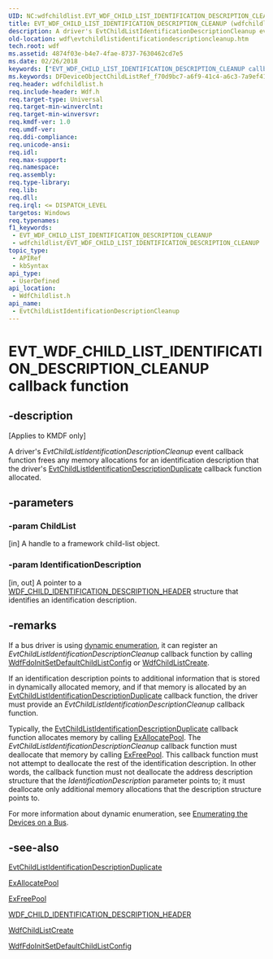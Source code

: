 ```yaml
---
UID: NC:wdfchildlist.EVT_WDF_CHILD_LIST_IDENTIFICATION_DESCRIPTION_CLEANUP
title: EVT_WDF_CHILD_LIST_IDENTIFICATION_DESCRIPTION_CLEANUP (wdfchildlist.h)
description: A driver's EvtChildListIdentificationDescriptionCleanup event callback function frees any memory allocations for an identification description that the driver's EvtChildListIdentificationDescriptionDuplicate callback function allocated.
old-location: wdf\evtchildlistidentificationdescriptioncleanup.htm
tech.root: wdf
ms.assetid: 4874f03e-b4e7-4fae-8737-7630462cd7e5
ms.date: 02/26/2018
keywords: ["EVT_WDF_CHILD_LIST_IDENTIFICATION_DESCRIPTION_CLEANUP callback function"]
ms.keywords: DFDeviceObjectChildListRef_f70d9bc7-a6f9-41c4-a6c3-7a9ef413096c.xml, EVT_WDF_CHILD_LIST_IDENTIFICATION_DESCRIPTION_CLEANUP, EVT_WDF_CHILD_LIST_IDENTIFICATION_DESCRIPTION_CLEANUP callback, EvtChildListIdentificationDescriptionCleanup, EvtChildListIdentificationDescriptionCleanup callback function, kmdf.evtchildlistidentificationdescriptioncleanup, wdf.evtchildlistidentificationdescriptioncleanup, wdfchildlist/EvtChildListIdentificationDescriptionCleanup
req.header: wdfchildlist.h
req.include-header: Wdf.h
req.target-type: Universal
req.target-min-winverclnt: 
req.target-min-winversvr: 
req.kmdf-ver: 1.0
req.umdf-ver: 
req.ddi-compliance: 
req.unicode-ansi: 
req.idl: 
req.max-support: 
req.namespace: 
req.assembly: 
req.type-library: 
req.lib: 
req.dll: 
req.irql: <= DISPATCH_LEVEL
targetos: Windows
req.typenames: 
f1_keywords:
 - EVT_WDF_CHILD_LIST_IDENTIFICATION_DESCRIPTION_CLEANUP
 - wdfchildlist/EVT_WDF_CHILD_LIST_IDENTIFICATION_DESCRIPTION_CLEANUP
topic_type:
 - APIRef
 - kbSyntax
api_type:
 - UserDefined
api_location:
 - WdfChildlist.h
api_name:
 - EvtChildListIdentificationDescriptionCleanup
---
```


# EVT_WDF_CHILD_LIST_IDENTIFICATION_DESCRIPTION_CLEANUP callback function


## -description

<p class="CCE_Message">[Applies to KMDF only]</p>

A driver's <i>EvtChildListIdentificationDescriptionCleanup</i> event callback function frees any memory allocations for an identification description that the driver's <a href="/windows-hardware/drivers/ddi/wdfchildlist/nc-wdfchildlist-evt_wdf_child_list_identification_description_duplicate">EvtChildListIdentificationDescriptionDuplicate</a> callback function allocated.

## -parameters

### -param ChildList 

[in]
A handle to a framework child-list object.

### -param IdentificationDescription 

[in, out]
A pointer to a <a href="/windows-hardware/drivers/ddi/wdfchildlist/ns-wdfchildlist-_wdf_child_identification_description_header">WDF_CHILD_IDENTIFICATION_DESCRIPTION_HEADER</a> structure that identifies an identification description.

## -remarks

If a bus driver is using <a href="/windows-hardware/drivers/wdf/dynamic-enumeration">dynamic enumeration</a>, it can register an <i>EvtChildListIdentificationDescriptionCleanup</i> callback function by calling <a href="/windows-hardware/drivers/ddi/wdffdo/nf-wdffdo-wdffdoinitsetdefaultchildlistconfig">WdfFdoInitSetDefaultChildListConfig</a> or <a href="/windows-hardware/drivers/ddi/wdfchildlist/nf-wdfchildlist-wdfchildlistcreate">WdfChildListCreate</a>.

If an identification description points to additional information that is stored in dynamically allocated memory, and if that memory is allocated by an <a href="/windows-hardware/drivers/ddi/wdfchildlist/nc-wdfchildlist-evt_wdf_child_list_identification_description_duplicate">EvtChildListIdentificationDescriptionDuplicate</a> callback function, the driver must provide an <i>EvtChildListIdentificationDescriptionCleanup</i> callback function. 

Typically, the <a href="/windows-hardware/drivers/ddi/wdfchildlist/nc-wdfchildlist-evt_wdf_child_list_identification_description_duplicate">EvtChildListIdentificationDescriptionDuplicate</a> callback function allocates memory by calling <a href="/windows-hardware/drivers/ddi/wdm/nf-wdm-exallocatepool">ExAllocatePool</a>. The <i>EvtChildListIdentificationDescriptionCleanup</i> callback function must deallocate that memory by calling <a href="/windows-hardware/drivers/ddi/ntddk/nf-ntddk-exfreepool">ExFreePool</a>. This callback function must not attempt to deallocate the rest of the identification description. In other words, the callback function must not deallocate the address description structure that the <i>IdentificationDescription</i> parameter points to; it must deallocate only additional memory allocations that the description structure points to.

For more information about dynamic enumeration, see <a href="/windows-hardware/drivers/wdf/enumerating-the-devices-on-a-bus">Enumerating the Devices on a Bus</a>.

## -see-also

<a href="/windows-hardware/drivers/ddi/wdfchildlist/nc-wdfchildlist-evt_wdf_child_list_identification_description_duplicate">EvtChildListIdentificationDescriptionDuplicate</a>



<a href="/windows-hardware/drivers/ddi/wdm/nf-wdm-exallocatepool">ExAllocatePool</a>



<a href="/windows-hardware/drivers/ddi/ntddk/nf-ntddk-exfreepool">ExFreePool</a>



<a href="/windows-hardware/drivers/ddi/wdfchildlist/ns-wdfchildlist-_wdf_child_identification_description_header">WDF_CHILD_IDENTIFICATION_DESCRIPTION_HEADER</a>



<a href="/windows-hardware/drivers/ddi/wdfchildlist/nf-wdfchildlist-wdfchildlistcreate">WdfChildListCreate</a>



<a href="/windows-hardware/drivers/ddi/wdffdo/nf-wdffdo-wdffdoinitsetdefaultchildlistconfig">WdfFdoInitSetDefaultChildListConfig</a>